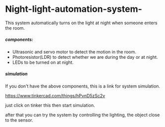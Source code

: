# Night-light-automation-system-
This system automatically turns on the light at night when someone enters the room.
##### components:
- Ultrasonic and servo motor to detect the motion in the room.
- Photoresistor(LDR) to detect whether we are during the day or at night.
- LEDs to be turned on at night.
##### simulation
If you don't have the above components, this is a link for system simulation.

https://www.tinkercad.com/things/hPvnD5zSc2v

just click on tinker this then start simulation.

after that you can try the system by controlling the lighting, the object close to the sensor. 
